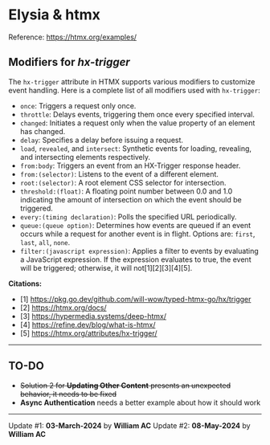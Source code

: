 # Elysia & htmx

Reference: https://htmx.org/examples/

## Modifiers for ***hx-trigger***

The `hx-trigger` attribute in HTMX supports various modifiers to customize event handling. Here is a complete list of all modifiers used with `hx-trigger`:

- `once`: Triggers a request only once.
- `throttle`: Delays events, triggering them once every specified interval.
- `changed`: Initiates a request only when the value property of an element has changed.
- `delay`: Specifies a delay before issuing a request.
- `load`, `revealed`, and `intersect`: Synthetic events for loading, revealing, and intersecting elements respectively.
- `from:body`: Triggers an event from an HX-Trigger response header.
- `from:(selector)`: Listens to the event of a different element.
- `root:(selector)`: A root element CSS selector for intersection.
- `threshold:(float)`: A floating point number between 0.0 and 1.0 indicating the amount of intersection on which the event should be triggered.
- `every:(timing declaration)`: Polls the specified URL periodically.
- `queue:(queue option)`: Determines how events are queued if an event occurs while a request for another event is in flight. Options are: `first`, `last`, `all`, `none`.
- `filter:(javascript expression)`: Applies a filter to events by evaluating a JavaScript expression. If the expression evaluates to true, the event will be triggered; otherwise, it will not[1][2][3][4][5].

**Citations:**
- [1] https://pkg.go.dev/github.com/will-wow/typed-htmx-go/hx/trigger
- [2] https://htmx.org/docs/
- [3] https://hypermedia.systems/deep-htmx/
- [4] https://refine.dev/blog/what-is-htmx/
- [5] https://htmx.org/attributes/hx-trigger/

---
## TO-DO

- ~~Solution 2 for **Updating Other Content** presents an unexpected behavior, it needs to be fixed~~
- **Async Authentication** needs a better example about how it should work

---

Update #1: **03-March-2024** by **William AC**
Update #2: **08-May-2024** by **William AC**
